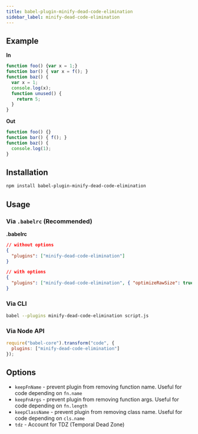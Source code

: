```yaml
---
title: babel-plugin-minify-dead-code-elimination
sidebar_label: minify-dead-code-elimination
---
```


## Example

**In**

```javascript
function foo() {var x = 1;}
function bar() { var x = f(); }
function baz() {
  var x = 1;
  console.log(x);
  function unused() {
    return 5;
  }
}
```

**Out**

```javascript
function foo() {}
function bar() { f(); }
function baz() {
  console.log(1);
}
```

## Installation

```sh
npm install babel-plugin-minify-dead-code-elimination
```

## Usage

### Via `.babelrc` (Recommended)

**.babelrc**

```json
// without options
{
  "plugins": ["minify-dead-code-elimination"]
}

// with options
{
  "plugins": ["minify-dead-code-elimination", { "optimizeRawSize": true }]
}
```

### Via CLI

```sh
babel --plugins minify-dead-code-elimination script.js
```

### Via Node API

```javascript
require("babel-core").transform("code", {
  plugins: ["minify-dead-code-elimination"]
});
```

## Options

+ `keepFnName` - prevent plugin from removing function name. Useful for code depending on `fn.name`
+ `keepFnArgs` - prevent plugin from removing function args. Useful for code depending on `fn.length`
+ `keepClassName` - prevent plugin from removing class name. Useful for code depending on `cls.name`
+ `tdz` - Account for TDZ (Temporal Dead Zone)

